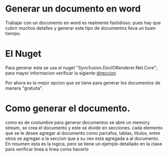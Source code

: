 
[direccion]: https://www.nuget.org/packages/Syncfusion.DocIORenderer.Net.Core/ "SyncFusion"
# Generar un documento en word
Trabajar con un documento en word es realmente fastidioso. pues hay que cubrir muchos detalles y generar este tipo de documentos lleva un buen tiempo.

# El Nuget
Para generar esta se usa el nuget "Syncfusion.DocIORenderer.Net.Core"; para mayor informacion verificar la sigiente [direccion]

Por ahora es la mejor opcion que se tiene para generar los documentos de manera "gratuita".

# Como generar el documento.

como es de costumbre para generar documentos se abre un memory stream, se crea el documento y este se divide en secciones. cada elemento que se le desee agregar al documento como parrafos, tablas, titulos, entre otros se agregan a la seccion que a su ves esta agregada a al documento.
En resumen esta es la logica, pero se tiene un ejemplo detallado en la clase para verificar linea a linea como hacerlo






